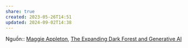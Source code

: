 ```yaml
---
share: true
created: 2023-05-26T14:51
updated: 2024-09-02T14:38
---
```

Nguồn:: [Maggie Appleton](../../../%CE%9E%20Ngu%E1%BB%93n/M%C3%B4i%20tr%C6%B0%E1%BB%9Dng%20ngh%C4%A9,%20nh%E1%BA%ADn%20th%E1%BB%A9c%20t%C4%83ng%20c%C6%B0%E1%BB%9Dng/Maggie%20Appleton.md), [The Expanding Dark Forest and Generative AI](https://maggieappleton.com/ai-dark-forest)
